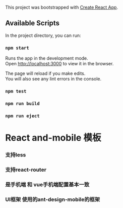 This project was bootstrapped with [Create React App](https://github.com/facebook/create-react-app).

## Available Scripts

In the project directory, you can run:

### `npm start`

Runs the app in the development mode.<br>
Open [http://localhost:3000](http://localhost:3000) to view it in the browser.

The page will reload if you make edits.<br>
You will also see any lint errors in the console.

### `npm test`

### `npm run build`

### `npm run eject`


# React and-mobile 模板

### 支持less
### 支持react-router
### 是手机端 和 vue手机端配置基本一致
### UI框架 使用的ant-design-mobile的框架




